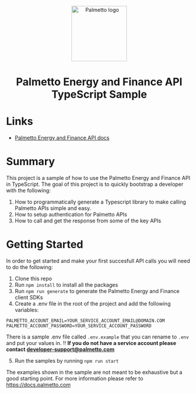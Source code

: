 <p align="center">
  <a href="https://palmetto.com" rel="noopener" target="_blank"><img width="150" src="https://storage.googleapis.com/alchemy-next-prod/palmetto.png" alt="Palmetto logo"></a></p>
</p>

<h1 align="center" style="border-bottom: none;">Palmetto Energy and Finance API TypeScript Sample</h1>
 
# Links
- [Palmetto Energy and Finance API docs](https://docs.palmetto.com)

# Summary
This project is a sample of how to use the Palmetto Energy and Finance API in TypeScript.  The goal of this project is to quickly bootstrap a developer with the following:
1. How to programmatically generate a Typescript library to make calling Palmetto APIs simple and easy. 
2. How to setup authentication for Palmetto APIs
3. How to call and get the response from some of the key APIs

# Getting Started
In order to get started and make your first succesfull API calls you will need to do the following:
1. Clone this repo
2. Run `npm install` to install all the packages
3. Run `npm run generate` to generate the Palmetto Energy and Finance client SDKs
4. Create a .env file in the root of the project and add the following variables:
```
PALMETTO_ACCOUNT_EMAIL=YOUR_SERVICE_ACCOUNT_EMAIL@DOMAIN.COM
PALMETTO_ACCOUNT_PASSWORD=YOUR_SERVICE_ACCOUNT_PASSWORD
```

There is a sample .env file called `.env.example` that you can rename to `.env` and put your values in. 
‼️ **If you do not have a service account please contact developer-support@palmetto.com**

5. Run the samples by running `npm run start`

The examples shown in the sample are not meant to be exhaustive but a good starting point. For more information please refer to https://docs.palmetto.com 
